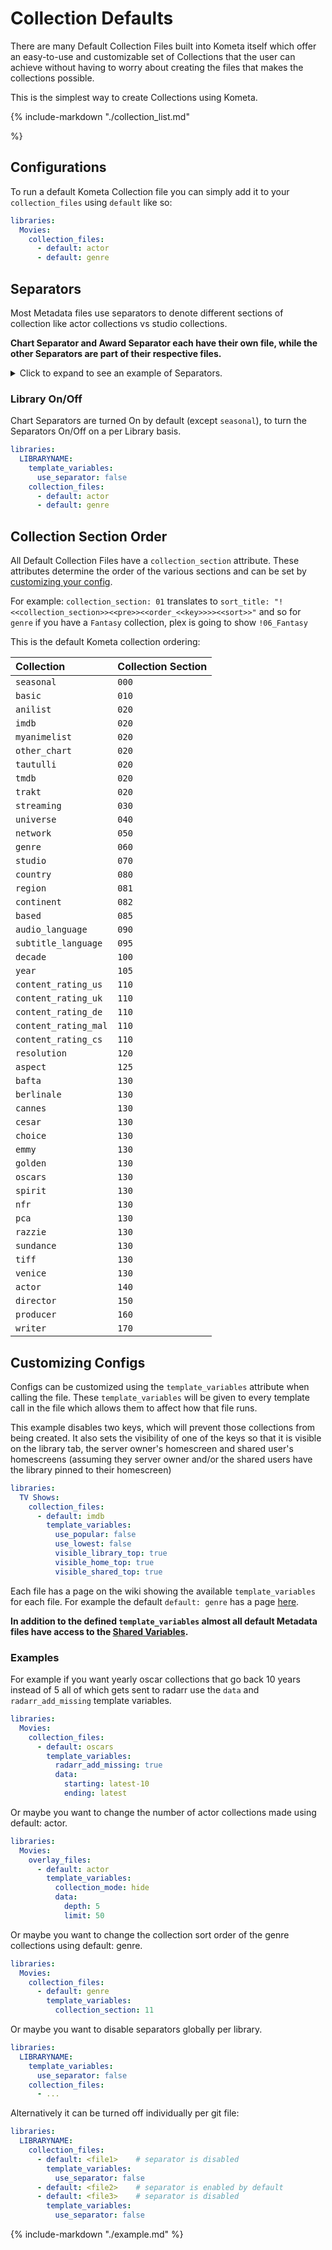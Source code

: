 # Collection Defaults

There are many Default Collection Files built into Kometa itself which offer an easy-to-use and customizable set of 
Collections that the user can achieve without having to worry about creating the files that makes the collections 
possible.

This is the simplest way to create Collections using Kometa.

{%
   include-markdown "./collection_list.md"

%}

## Configurations

To run a default Kometa Collection file you can simply add it to your `collection_files` using `default` like so:

```yaml
libraries:
  Movies:
    collection_files:
      - default: actor
      - default: genre
```

## Separators

Most Metadata files use separators to denote different sections of collection like actor collections vs studio 
collections.

**Chart Separator and Award Separator each have their own file, while the other Separators are part of their respective 
files.**

<details>
  <summary>Click to expand to see an example of Separators.</summary>

   ![](images/separators.jpg)

</details>

### Library On/Off

Chart Separators are turned On by default (except `seasonal`), to turn the Separators On/Off on a per Library basis.

```yaml
libraries:
  LIBRARYNAME:
    template_variables:
      use_separator: false
    collection_files:
      - default: actor
      - default: genre
```

## Collection Section Order

All Default Collection Files have a `collection_section` attribute. These attributes determine the order of the various 
sections and can be set by [customizing your config](#customizing-configs).

For example: `collection_section: 01` translates to `sort_title: "!<<collection_section>><<pre>><<order_<<key>>>><<sort>>"` 
and so for `genre` if you have a `Fantasy` collection, plex is going to show `!06_Fantasy`

This is the default Kometa collection ordering:

| Collection           | Collection Section |
|:---------------------|:-------------------|
| `seasonal`           | `000`              |
| `basic`              | `010`              |
| `anilist`            | `020`              |
| `imdb`               | `020`              |
| `myanimelist`        | `020`              |
| `other_chart`        | `020`              |
| `tautulli`           | `020`              |
| `tmdb`               | `020`              |
| `trakt`              | `020`              |
| `streaming`          | `030`              |
| `universe`           | `040`              |
| `network`            | `050`              |
| `genre`              | `060`              |
| `studio`             | `070`              |
| `country`            | `080`              |
| `region`             | `081`              |
| `continent`          | `082`              |
| `based`              | `085`              |
| `audio_language`     | `090`              |
| `subtitle_language`  | `095`              |
| `decade`             | `100`              |
| `year`               | `105`              |
| `content_rating_us`  | `110`              |
| `content_rating_uk`  | `110`              |
| `content_rating_de`  | `110`              |
| `content_rating_mal` | `110`              |
| `content_rating_cs`  | `110`              |
| `resolution`         | `120`              |
| `aspect`             | `125`              |
| `bafta`              | `130`              |
| `berlinale`          | `130`              |
| `cannes`             | `130`              |
| `cesar`              | `130`              |
| `choice`             | `130`              |
| `emmy`               | `130`              |
| `golden`             | `130`              |
| `oscars`             | `130`              |
| `spirit`             | `130`              |
| `nfr`                | `130`              |
| `pca`                | `130`              |
| `razzie`             | `130`              |
| `sundance`           | `130`              |
| `tiff`               | `130`              |
| `venice`             | `130`              |
| `actor`              | `140`              |
| `director`           | `150`              |
| `producer`           | `160`              |
| `writer`             | `170`              |

## Customizing Configs

Configs can be customized using the `template_variables` attribute when calling the file. These `template_variables` 
will be given to every template call in the file which allows them to affect how that file runs.

This example disables two keys, which will prevent those collections from being created. It also sets the visibility of 
one of the keys so that it is visible on the library tab, the server owner's homescreen and shared user's homescreens 
(assuming they server owner and/or the shared users have the library pinned to their homescreen)

```yaml
libraries:
  TV Shows:
    collection_files:
      - default: imdb
        template_variables:
          use_popular: false
          use_lowest: false
          visible_library_top: true
          visible_home_top: true
          visible_shared_top: true
```

Each file has a page on the wiki showing the available `template_variables` for each file. For example the default 
`default: genre` has a page [here](both/genre.md).

**In addition to the defined `template_variables` almost all default Metadata files have access to the 
[Shared Variables](collection_variables.md).**

### Examples

For example if you want yearly oscar collections that go back 10 years instead of 5 all of which gets sent to radarr 
use the `data` and `radarr_add_missing` template variables.

```yaml
libraries:
  Movies:
    collection_files:
      - default: oscars
        template_variables:
          radarr_add_missing: true
          data:
            starting: latest-10
            ending: latest
```

Or maybe you want to change the number of actor collections made using default: actor.

```yaml
libraries:
  Movies:
    overlay_files:
      - default: actor
        template_variables:
          collection_mode: hide
          data:
            depth: 5
            limit: 50
```

Or maybe you want to change the collection sort order of the genre collections using default: genre.

```yaml
libraries:
  Movies:
    collection_files:
      - default: genre
        template_variables:
          collection_section: 11
```

Or maybe you want to disable separators globally per library.

```yaml
libraries:
  LIBRARYNAME:
    template_variables:
      use_separator: false
    collection_files:
      - ...
```

Alternatively it can be turned off individually per git file:

```yaml
libraries:
  LIBRARYNAME:
    collection_files:
      - default: <file1>    # separator is disabled
        template_variables:
          use_separator: false
      - default: <file2>    # separator is enabled by default
      - default: <file3>    # separator is disabled
        template_variables:
          use_separator: false
```

{%
   include-markdown "./example.md"
%}